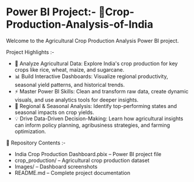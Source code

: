 # Power BI Project:- 🌾Crop-Production-Analysis-of-India
Welcome to the Agricultural Crop Production Analysis Power BI project.

Project Highlights :-

* 🌱 Analyze Agricultural Data: Explore India's crop production for key crops like rice, wheat, maize, and sugarcane.
* 📊 Build Interactive Dashboards: Visualize regional productivity, seasonal yield patterns, and historical trends.
* ⚡ Master Power BI Skills: Clean and transform raw data, create dynamic visuals, and use analytics tools for deeper insights.
* 📍 Regional & Seasonal Analysis: Identify top-performing states and seasonal impacts on crop yields.
* 💡 Drive Data-Driven Decision-Making: Learn how agricultural insights can inform policy planning, agribusiness strategies, and farming optimization.

📁 Repository Contents :-

* India Crop Production Dashboard.pbix – Power BI project file
* crop_production/ – Agricultural crop production dataset
* Images/ – Dashboard screenshots
* README.md – Complete project documentation
